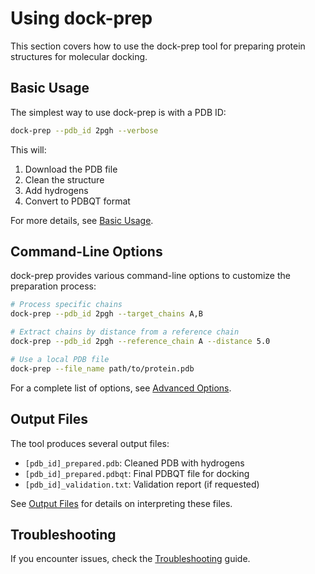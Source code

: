 # Using dock-prep

This section covers how to use the dock-prep tool for preparing protein structures for molecular docking.

## Basic Usage

The simplest way to use dock-prep is with a PDB ID:

```bash
dock-prep --pdb_id 2pgh --verbose
```

This will:
1. Download the PDB file
2. Clean the structure
3. Add hydrogens
4. Convert to PDBQT format

For more details, see [Basic Usage](basic.md).

## Command-Line Options

dock-prep provides various command-line options to customize the preparation process:

```bash
# Process specific chains
dock-prep --pdb_id 2pgh --target_chains A,B

# Extract chains by distance from a reference chain
dock-prep --pdb_id 2pgh --reference_chain A --distance 5.0

# Use a local PDB file
dock-prep --file_name path/to/protein.pdb
```

For a complete list of options, see [Advanced Options](advanced.md).

## Output Files

The tool produces several output files:
- `[pdb_id]_prepared.pdb`: Cleaned PDB with hydrogens
- `[pdb_id]_prepared.pdbqt`: Final PDBQT file for docking
- `[pdb_id]_validation.txt`: Validation report (if requested)

See [Output Files](output.md) for details on interpreting these files.

## Troubleshooting

If you encounter issues, check the [Troubleshooting](troubleshooting.md) guide. 